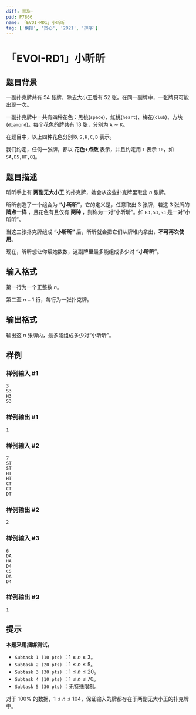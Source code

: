 ```yaml
---
diff: 普及-
pid: P7866
name: 「EVOI-RD1」小昕昕
tag: ['模拟', '贪心', '2021', '排序']
---
```

# 「EVOI-RD1」小昕昕
## 题目背景

一副扑克牌共有 $54$ 张牌，除去大小王后有 $52$ 张。在同一副牌中，一张牌只可能出现一次。

一副扑克牌中一共有四种花色：黑桃($\texttt{spade}$)、红桃($\texttt{heart}$)、梅花($\texttt{club}$)、方块($\texttt{diamond}$)。每个花色的牌共有 $13$ 张，分别为 $\texttt{A} \sim \texttt{K}$。

在题目中，以上四种花色分别以 $\texttt{S,H,C,D}$ 表示。

我们约定，任何一张牌，都以 **花色+点数** 表示，并且约定用 $\texttt{T}$ 表示 $\texttt{10}$，如 $\texttt{SA,D5,HT,CQ}$。
## 题目描述

昕昕手上有 **两副无大小王** 的扑克牌，她会从这些扑克牌里取出 $n$ 张牌。

昕昕创造了一个组合为 **“小昕昕”**，它的定义是，任意取出 $3$ 张牌，若这 $3$ 张牌的 **牌点一样** ，且花色有且仅有 **两种** ，则称为一对“小昕昕”。如 $\texttt{H3,S3,S3}$ 是一对“小昕昕”。

当这三张扑克牌组成 **“小昕昕”** 后，昕昕就会把它们从牌堆内拿出，**不可再次使用**。

现在，昕昕想让你帮她数数，这副牌里最多能组成多少对 **“小昕昕”**。
## 输入格式

第一行为一个正整数 $n$。

第二至 $n+1$ 行，每行为一张扑克牌。
## 输出格式

输出这 $n$ 张牌内，最多能组成多少对“小昕昕”。
## 样例

### 样例输入 #1
```
3
S3
H3
S3
```
### 样例输出 #1
```
1
```
### 样例输入 #2
```
7
ST
ST
HT
HT
CT
CT
DT
```
### 样例输出 #2
```
2
```
### 样例输入 #3
```
6
DA
HA
D4
C5
DA
D4
```
### 样例输出 #3
```
1
```
## 提示

**本题采用捆绑测试。**

+ $\texttt{Subtask 1 (10 pts)}$ ：$1 \le n \le 3$。
+ $\texttt{Subtask 2 (20 pts)}$ ：$1 \le n \le 5$。
+ $\texttt{Subtask 3 (30 pts)}$ ：$1 \le n \le 20$。
+ $\texttt{Subtask 4 (10 pts)}$ ：$1 \le n \le 70$。
+ $\texttt{Subtask 5 (30 pts)}$ ：无特殊限制。

对于 $100\%$ 的数据，$1 \le n \le 104$，保证输入的牌都存在于两副无大小王的扑克牌中。
